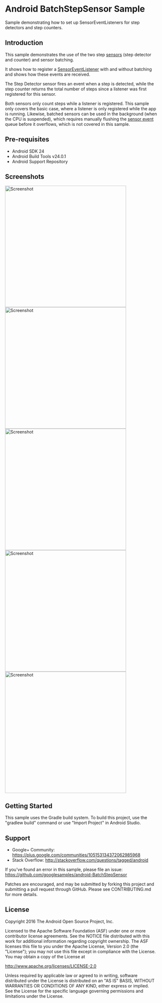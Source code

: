 
Android BatchStepSensor Sample
===================================

Sample demonstrating how to set up SensorEventListeners for step
detectors and step counters.

Introduction
------------

This sample demonstrates the use of the two step [sensors][1] (step detector and counter) and
sensor batching.

It shows how to register a [SensorEventListener][2] with and without
batching and shows how these events are received.

The Step Detector sensor fires an
event when a step is detected, while the step counter returns the total number of
steps since a listener was first registered for this sensor.

Both sensors only count steps while a listener is registered. This sample only covers the
basic case, where a listener is only registered while the app is running. Likewise,
batched sensors can be used in the background (when the CPU is suspended), which
requires manually flushing the [sensor event][3] queue before it overflows, which is not
covered in this sample.

[1]: https://developer.android.com/reference/android/hardware/Sensor.html
[2]: https://developer.android.com/reference/android/hardware/SensorEventListener.html
[3]: https://developer.android.com/reference/android/hardware/SensorEvent.html

Pre-requisites
--------------

- Android SDK 24
- Android Build Tools v24.0.1
- Android Support Repository

Screenshots
-------------

<img src="screenshots/screenshot1.png" height="400" alt="Screenshot"/> <img src="screenshots/screenshot2.png" height="400" alt="Screenshot"/> <img src="screenshots/screenshot3.png" height="400" alt="Screenshot"/> <img src="screenshots/screenshot4.png" height="400" alt="Screenshot"/> <img src="screenshots/screenshot5.png" height="400" alt="Screenshot"/> 

Getting Started
---------------

This sample uses the Gradle build system. To build this project, use the
"gradlew build" command or use "Import Project" in Android Studio.

Support
-------

- Google+ Community: https://plus.google.com/communities/105153134372062985968
- Stack Overflow: http://stackoverflow.com/questions/tagged/android

If you've found an error in this sample, please file an issue:
https://github.com/googlesamples/android-BatchStepSensor

Patches are encouraged, and may be submitted by forking this project and
submitting a pull request through GitHub. Please see CONTRIBUTING.md for more details.

License
-------

Copyright 2016 The Android Open Source Project, Inc.

Licensed to the Apache Software Foundation (ASF) under one or more contributor
license agreements.  See the NOTICE file distributed with this work for
additional information regarding copyright ownership.  The ASF licenses this
file to you under the Apache License, Version 2.0 (the "License"); you may not
use this file except in compliance with the License.  You may obtain a copy of
the License at

http://www.apache.org/licenses/LICENSE-2.0

Unless required by applicable law or agreed to in writing, software
distributed under the License is distributed on an "AS IS" BASIS, WITHOUT
WARRANTIES OR CONDITIONS OF ANY KIND, either express or implied.  See the
License for the specific language governing permissions and limitations under
the License.
